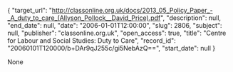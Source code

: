 {
  "target_url": "http://classonline.org.uk/docs/2013_05_Policy_Paper_-_A_duty_to_care_(Allyson_Pollock__David_Price).pdf", 
  "description": null, 
  "end_date": null, 
  "date": "2006-01-01T12:00:00", 
  "slug": 2806, 
  "subject": null, 
  "publisher": "classonline.org.uk", 
  "open_access": true, 
  "title": "Centre for Labour and Social Studies: Duty to Care", 
  "record_id": "20060101T120000/b+DAr9qJ255c/gi5NebAzQ==", 
  "start_date": null
}

None